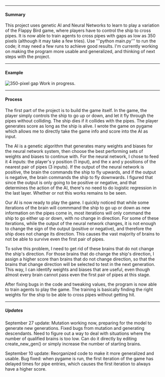 _______
#### Summary

This project uses genetic AI and Neural Networks to learn to play a variation of the Flappy Bird game, where players have to control the ship to cross pipes. It is now able to train agents to cross pipes with gaps as low as 350 pixels (although it may take a few tries). Use '''python main.py''' to run the code; it may need a few runs to achieve good results. I'm currently working on making the program more usable and generalized, and thinking of next steps with the project.

______
#### Example

![350-pixel gap](example_gap350.gif)
Work in progress.

_______
#### Process

The first part of the project is to build the game itself. In the game, the player simply controls the ship to go up or down, and let it fly through the pipes without colliding. The ship dies if it collides with the pipes. The player generates score as long as the ship is alive. I wrote the game on pygame which allows me to directly take the game info and score into the AI as input.

The AI is a genetic algorithm that generates many weights and biases for the neural network system, then choose the best performing sets of weights and biases to continue with. For the neural network, I chose to feed it 4 inputs: the player's y position (1 input), and the x and y positions of the nearest pair of pipes (3 inputs). If the output of the neural network is positive, the brain the commands the ship to fly upwards, and if the output is negative, the brain commands the ship to fly downwards. I figured that since the output is only going to be positive or negative, and that determines the action of the AI, there's no need to do logistic regression in the last layer. Whether or not this works remains to be seen.

Our AI is now ready to play the game. I quickly noticed that while some iterations of the brain will commmand the ship to go up or down as new information on the pipes come in, most iterations will only command the ship to go either up or down, with no change in direction. For some of these iterations, while the output of the neural network changes, it is not enough to change the sign of the output (positive or negative), and therefore the ship does not change its direction. This causes the vast majority of brains to not be able to survive even the first pair of pipes.

To solve this problem, I need to get rid of these brains that do not change the ship's direction. For those brains that do change the ship's direction, I assign a higher score than brains that do not change direction, so that the brains that change direction will be selected to test in the next generation. This way, I can identify weights and biases that are useful, even though almost every brain cannot pass even the first pair of pipes at this stage.

After fixing bugs in the code and tweaking values, the program is now able to train agents to play the game. The training is basically finding the right weights for the ship to be able to cross pipes without getting hit.

_______
##### Updates

September 27 update:
Mutation working now, preparing for the model to generate new generations. Fixed bugs from mutation and generating descendants. Need to figure out a way to deal with situations where the number of qualified brains is too low. Can do it directly by editing create_new_gen() or simply increase the number of starting brains.

September 10 update:
Reorganized code to make it more generalized and usable.
Bug fixed: when pygame is run, the first iteration of the game has delayed times for pipe entries, which causes the first iteration to always have a higher score.